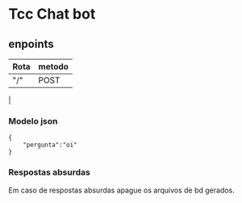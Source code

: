 # Tcc Chat bot

## enpoints

|Rota| metodo  |
|----|---------|
|"/" |POST     |
| 

### Modelo json

```
{
    "pergunta":"oi"
}
```
### Respostas absurdas
Em caso de respostas absurdas apague os arquivos de bd gerados.